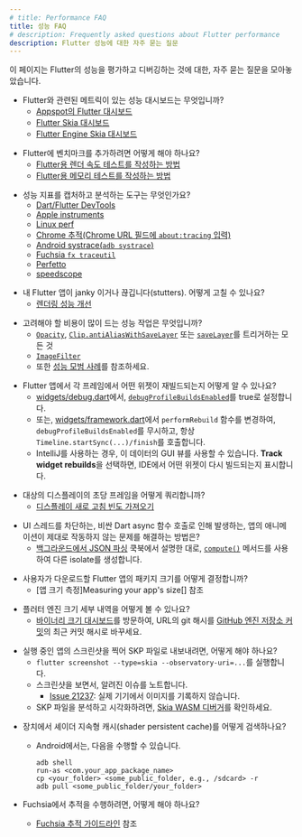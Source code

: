 ```yaml
---
# title: Performance FAQ
title: 성능 FAQ
# description: Frequently asked questions about Flutter performance
description: Flutter 성능에 대한 자주 묻는 질문
---
```


이 페이지는 Flutter의 성능을 평가하고 디버깅하는 것에 대한, 자주 묻는 질문을 모아놓았습니다.

* Flutter와 관련된 메트릭이 있는 성능 대시보드는 무엇입니까?
  * [Appspot의 Flutter 대시보드][Flutter dashboard on appspot]
  * [Flutter Skia 대시보드][Flutter Skia dashboard]
  * [Flutter Engine Skia 대시보드][Flutter Engine Skia dashboard]

[Flutter dashboard on appspot]: https://flutter-dashboard.appspot.com/
[Flutter engine Skia dashboard]: https://flutter-engine-perf.skia.org/t/?subset=regressions
[Flutter Skia dashboard]: https://flutter-flutter-perf.skia.org/t/?subset=regressions

* Flutter에 벤치마크를 추가하려면 어떻게 해야 하나요?
  * [Flutter용 렌더 속도 테스트를 작성하는 방법][speed-test]
  * [Flutter용 메모리 테스트를 작성하는 방법][memory-test]

[memory-test]: {{site.repo.flutter}}/blob/master/docs/contributing/testing/How-to-write-a-memory-test-for-Flutter.md
[speed-test]: {{site.repo.flutter}}/blob/master/docs/contributing/testing/How-to-write-a-render-speed-test-for-Flutter.md

* 성능 지표를 캡처하고 분석하는 도구는 무엇인가요?
  * [Dart/Flutter DevTools](/tools/devtools)
  * [Apple instruments](https://en.wikipedia.org/wiki/Instruments_(software))
  * [Linux perf](https://en.wikipedia.org/wiki/Perf_(Linux))
  * [Chrome 추적(Chrome URL 필드에 `about:tracing` 입력)][tracing]
  * [Android systrace(`adb systrace`)][systrace]
  * [Fuchsia `fx traceutil`][traceutil]
  * [Perfetto](https://ui.perfetto.dev/)
  * [speedscope](https://www.speedscope.app/)

[systrace]: {{site.android-dev}}/studio/profile/systrace
[tracing]: https://www.chromium.org/developers/how-tos/trace-event-profiling-tool
[traceutil]: https://fuchsia.dev/fuchsia-src/development/tracing/usage-guide

* 내 Flutter 앱이 janky 이거나 끊깁니다(stutters). 어떻게 고칠 수 있나요?
  * [렌더링 성능 개선][Improving rendering performance]

[Improving rendering performance]: /perf/rendering-performance

* 고려해야 할 비용이 많이 드는 성능 작업은 무엇입니까?
  * [`Opacity`][], [`Clip.antiAliasWithSaveLayer`][] 또는 [`saveLayer`][]를 트리거하는 모든 것
  * [`ImageFilter`][]
  * 또한 [성능 모범 사례][Performance best practices]를 참조하세요.

[`Clip.antiAliasWithSaveLayer`]: {{site.api}}/flutter/dart-ui/Clip.html#antiAliasWithSaveLayer
[`ImageFilter`]: {{site.api}}/flutter/dart-ui/ImageFilter-class.html
[`Opacity`]: {{site.api}}/flutter/widgets/Opacity-class.html
[Performance best practices]: /perf/best-practices
[`savelayer`]: {{site.api}}/flutter/dart-ui/Canvas/saveLayer.html

* Flutter 앱에서 각 프레임에서 어떤 위젯이 재빌드되는지 어떻게 알 수 있나요?
  * [widgets/debug.dart][debug.dart]에서, [`debugProfileBuildsEnabled`][]를 true로 설정합니다.
  * 또는, [widgets/framework.dart][framework.dart]에서 `performRebuild` 함수를 변경하여, 
    `debugProfileBuildsEnabled`를 무시하고, 
    항상 `Timeline.startSync(...)/finish`를 호출합니다.
  * IntelliJ를 사용하는 경우, 이 데이터의 GUI 뷰를 사용할 수 있습니다. 
    **Track widget rebuilds**을 선택하면, IDE에서 어떤 위젯이 다시 빌드되는지 표시합니다.

[`debugProfileBuildsEnabled`]: {{site.api}}/flutter/widgets/debugProfileBuildsEnabled.html
[debug.dart]: {{site.repo.flutter}}/blob/master/packages/flutter/lib/src/widgets/debug.dart
[framework.dart]: {{site.repo.flutter}}/blob/master/packages/flutter/lib/src/widgets/framework.dart

* 대상의 디스플레이의 초당 프레임을 어떻게 쿼리합니까?
  * [디스플레이 새로 고침 빈도 가져오기][Get the display refresh rate]

[Get the display refresh rate]: {{site.repo.engine}}/blob/main/docs/Engine-specific-Service-Protocol-extensions.md#get-the-display-refresh-rate-_fluttergetdisplayrefreshrate

* UI 스레드를 차단하는, 비싼 Dart async 함수 호출로 인해 발생하는, 
  앱의 애니메이션이 제대로 작동하지 않는 문제를 해결하는 방법은?
  * [백그라운드에서 JSON 파싱][Parse JSON in the background] 쿡북에서 설명한 대로, 
  [`compute()`][] 메서드를 사용하여 다른 isolate를 생성합니다.

[`compute()`]: {{site.api}}/flutter/foundation/compute-constant.html
[Parse JSON in the background]: /cookbook/networking/background-parsing

* 사용자가 다운로드할 Flutter 앱의 패키지 크기를 어떻게 결정합니까?
  * [앱 크기 측정]Measuring your app's size[] 참조

[Measuring your app's size]: /perf/app-size

* 플러터 엔진 크기 세부 내역을 어떻게 볼 수 있나요?
  * [바이너리 크기 대시보드][binary size dashboard]를 방문하여, 
    URL의 git 해시를 [GitHub 엔진 저장소 커밋][GitHub engine repository commits]의 최근 커밋 해시로 바꾸세요.

[binary size dashboard]: https://storage.googleapis.com/flutter_infra_release/flutter/241c87ad800beeab545ab867354d4683d5bfb6ce/android-arm-release/sizes/index.html
[GitHub engine repository commits]: {{site.repo.engine}}/commits

* 실행 중인 앱의 스크린샷을 찍어 SKP 파일로 내보내려면, 어떻게 해야 하나요?
  * `flutter screenshot --type=skia --observatory-uri=...`를 실행합니다.
  * 스크린샷을 보면서, 알려진 이슈를 노트합니다.
    * [Issue 21237][]: 실제 기기에서 이미지를 기록하지 않습니다.
  * SKP 파일을 분석하고 시각화하려면, [Skia WASM 디버거][Skia WASM debugger]를 확인하세요.

[Issue 21237]: {{site.repo.flutter}}/issues/21237
[Skia WASM debugger]: https://debugger.skia.org/

* 장치에서 셰이더 지속형 캐시(shader persistent cache)를 어떻게 검색하나요?
  * Android에서는, 다음을 수행할 수 있습니다.
    ```console
    adb shell
    run-as <com.your_app_package_name>
    cp <your_folder> <some_public_folder, e.g., /sdcard> -r
    adb pull <some_public_folder/your_folder>
    ```

* Fuchsia에서 추적을 수행하려면, 어떻게 해야 하나요?
  * [Fuchsia 추적 가이드라인][traceutil] 참조